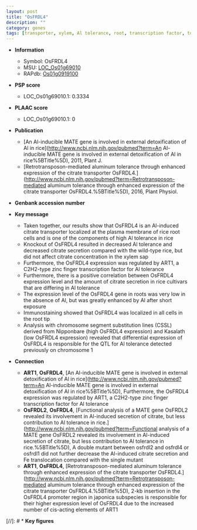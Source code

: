 ```yaml
---
layout: post
title: "OsFRDL4"
description: ""
category: genes
tags: [transporter, xylem, Al tolerance, root, transcription factor, tolerance]
---
```


* **Information**  
    + Symbol: OsFRDL4  
    + MSU: [LOC_Os01g69010](http://rice.plantbiology.msu.edu/cgi-bin/ORF_infopage.cgi?orf=LOC_Os01g69010)  
    + RAPdb: [Os01g0919100](http://rapdb.dna.affrc.go.jp/viewer/gbrowse_details/irgsp1?name=Os01g0919100)  

* **PSP score**  
    + LOC_Os01g69010.1: 0.3334 

* **PLAAC score**  
    + LOC_Os01g69010.1: 0 

* **Publication**  
    + [An Al-inducible MATE gene is involved in external detoxification of Al in rice](http://www.ncbi.nlm.nih.gov/pubmed?term=An Al-inducible MATE gene is involved in external detoxification of Al in rice%5BTitle%5D), 2011, Plant J.
    + [Retrotransposon-mediated aluminum tolerance through enhanced expression of the citrate transporter OsFRDL4.](http://www.ncbi.nlm.nih.gov/pubmed?term=Retrotransposon-mediated aluminum tolerance through enhanced expression of the citrate transporter OsFRDL4.%5BTitle%5D), 2016, Plant Physiol.

* **Genbank accession number**  

* **Key message**  
    + Taken together, our results show that OsFRDL4 is an Al-induced citrate transporter localized at the plasma membrane of rice root cells and is one of the components of high Al tolerance in rice
    + Knockout of OsFRDL4 resulted in decreased Al tolerance and decreased citrate secretion compared with the wild-type rice, but did not affect citrate concentration in the xylem sap
    + Furthermore, the OsFRDL4 expression was regulated by ART1, a C2H2-type zinc finger transcription factor for Al tolerance
    + Furthermore, there is a positive correlation between OsFRDL4 expression level and the amount of citrate secretion in rice cultivars that are differing in Al tolerance
    + The expression level of the OsFRDL4 gene in roots was very low in the absence of Al, but was greatly enhanced by Al after short exposure
    + Immunostaining showed that OsFRDL4 was localized in all cells in the root tip
    + Analysis with chromosome segment substitution lines (CSSL) derived from Nipponbare (high OsFRDL4 expression) and Kasalath (low OsFRDL4 expression) revealed that differential expression of OsFRDL4 is responsible for the QTL for Al tolerance detected previously on chromosome 1

* **Connection**  
    + __ART1__, __OsFRDL4__, [An Al-inducible MATE gene is involved in external detoxification of Al in rice](http://www.ncbi.nlm.nih.gov/pubmed?term=An Al-inducible MATE gene is involved in external detoxification of Al in rice%5BTitle%5D), Furthermore, the OsFRDL4 expression was regulated by ART1, a C2H2-type zinc finger transcription factor for Al tolerance
    + __OsFRDL2__, __OsFRDL4__, [Functional analysis of a MATE gene OsFRDL2 revealed its involvement in Al-induced secretion of citrate, but less contribution to Al tolerance in rice.](http://www.ncbi.nlm.nih.gov/pubmed?term=Functional analysis of a MATE gene OsFRDL2 revealed its involvement in Al-induced secretion of citrate, but less contribution to Al tolerance in rice.%5BTitle%5D), A double mutant between osfrdl2 and osfrdl4 or osfrdl1 did not further decrease the Al-induced citrate secretion and Fe translocation compared with the single mutant
    + __ART1__, __OsFRDL4__, [Retrotransposon-mediated aluminum tolerance through enhanced expression of the citrate transporter OsFRDL4.](http://www.ncbi.nlm.nih.gov/pubmed?term=Retrotransposon-mediated aluminum tolerance through enhanced expression of the citrate transporter OsFRDL4.%5BTitle%5D), 2-kb insertion in the OsFRDL4 promoter region in japonica subspecies is responsible for their higher expression level of OsFRDL4 due to the increased number of cis-acting elements of ART1

[//]: # * **Key figures**  


